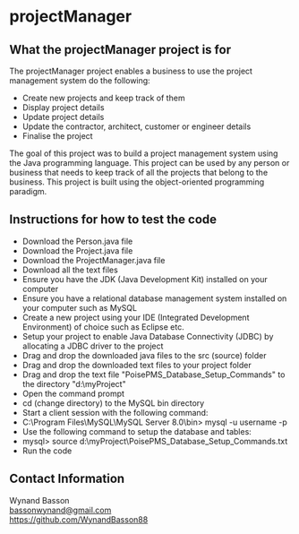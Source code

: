 # projectManager
## What the projectManager project is for
The projectManager project enables a business to use the project management system do the following:
* Create new projects and keep track of them
* Display project details
* Update project details
* Update the contractor, architect, customer or engineer details
* Finalise the project

The goal of this project was to build a project management system using the Java programming language. This project can be used by any person or business that needs to keep track of all the projects that belong to the business.
This project is built using the object-oriented programming paradigm.

## Instructions for how to test the code
* Download the Person.java file
* Download the Project.java file
* Download the ProjectManager.java file
* Download all the text files
* Ensure you have the JDK (Java Development Kit) installed on your computer
* Ensure you have a relational database management system installed on your computer such as MySQL
* Create a new project using your IDE (Integrated Development Environment) of choice such as Eclipse etc.
* Setup your project to enable Java Database Connectivity (JDBC) by allocating a JDBC driver to the project
* Drag and drop the downloaded java files to the src (source) folder
* Drag and drop the downloaded text files to your project folder
* Drag and drop the text file "PoisePMS_Database_Setup_Commands" to the directory "d:\myProject"
* Open the command prompt
* cd (change directory) to the MySQL bin directory
* Start a client session with the following command:
* C:\Program Files\MySQL\MySQL Server 8.0\bin> mysql -u username -p
* Use the following command to setup the database and tables:
* mysql> source d:\myProject\PoisePMS_Database_Setup_Commands.txt
* Run the code

## Contact Information
Wynand Basson  
bassonwynand@gmail.com  
https://github.com/WynandBasson88
